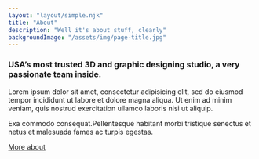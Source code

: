 ```yaml
---
layout: "layout/simple.njk"
title: "About"
description: "Well it's about stuff, clearly"
backgroundImage: "/assets/img/page-title.jpg"
---
```


### USA’s most trusted 3D and graphic designing studio, a very passionate team inside.

Lorem ipsum dolor sit amet, consectetur adipisicing elit, sed do eiusmod tempor incididunt ut labore et dolore magna aliqua. Ut enim ad minim veniam, quis nostrud exercitation ullamco laboris nisi ut aliquip.

Exa commodo consequat.Pellentesque habitant morbi tristique senectus et netus et malesuada fames ac turpis egestas.

<a href="#" class="button">More about</a>
